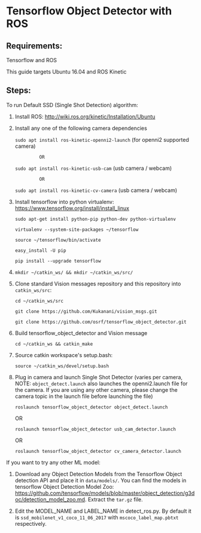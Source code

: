 # Tensorflow Object Detector with ROS

## Requirements:

Tensorflow and ROS

This guide targets Ubuntu 16.04 and ROS Kinetic

## Steps:

To run Default SSD (Single Shot Detection) algorithm:

1. Install ROS: http://wiki.ros.org/kinetic/Installation/Ubuntu

2. Install any one of the following camera dependencies

    `sudo apt install ros-kinetic-openni2-launch` (for openni2 supported camera)

                OR

    `sudo apt install ros-kinetic-usb-cam`  (usb camera / webcam)

                OR

    `sudo apt install ros-kinetic-cv-camera`  (usb camera / webcam)

3. Install tensorflow into python virtualenv: https://www.tensorflow.org/install/install_linux

    `sudo apt-get install python-pip python-dev python-virtualenv`

    `virtualenv --system-site-packages ~/tensorflow`

    `source ~/tensorflow/bin/activate`

    `easy_install -U pip`

    `pip install --upgrade tensorflow`

4. `mkdir ~/catkin_ws/ && mkdir ~/catkin_ws/src/`

5. Clone standard Vision messages repository and this repository into `catkin_ws/src`:

    `cd ~/catkin_ws/src`

    `git clone https://github.com/Kukanani/vision_msgs.git`

    `git clone https://github.com/osrf/tensorflow_object_detector.git`

6. Build tensorflow_object_detector and Vision message

    `cd ~/catkin_ws && catkin_make`

7. Source catkin workspace's setup.bash:

    `source ~/catkin_ws/devel/setup.bash`

8. Plug in camera and launch Single Shot Detector (varies per camera, NOTE: `object_detect.launch` also launches the openni2.launch file for the camera. If you are using any other camera, please change the camera topic in the launch file before launching the file)

    `roslaunch tensorflow_object_detector object_detect.launch`

    OR

    `roslaunch tensorflow_object_detector usb_cam_detector.launch`

    OR

    `roslaunch tensorflow_object_detector cv_camera_detector.launch`

If you want to try any other ML model:

1. Download any Object Detection Models from the Tensorflow Object detection API and place it in `data/models/`. You can find the models in tensorflow Object Detection Model Zoo: https://github.com/tensorflow/models/blob/master/object_detection/g3doc/detection_model_zoo.md. Extract the `tar.gz` file.

2. Edit the MODEL_NAME and LABEL_NAME in detect_ros.py. By default it is `ssd_mobilenet_v1_coco_11_06_2017` with `mscoco_label_map.pbtxt` respectively.
